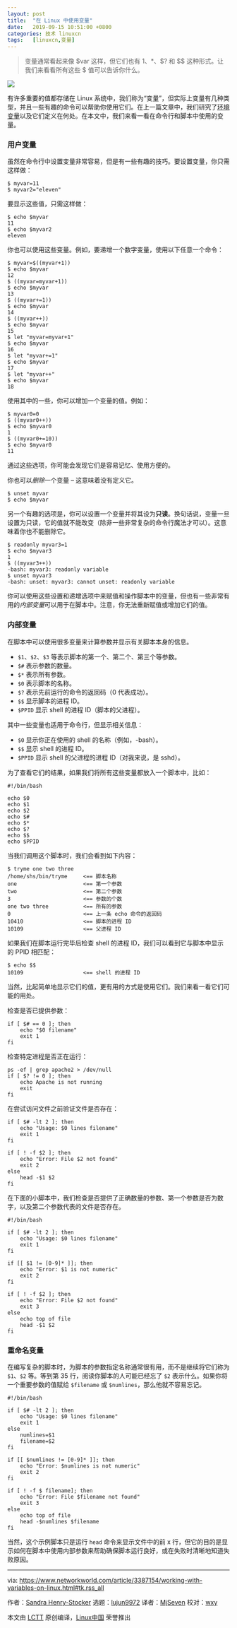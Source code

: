 ```yaml
---
layout: post
title:	"在 Linux 中使用变量"
date:	2019-09-15 10:51:00 +0800 
categories:	技术 linuxcn 
tags:	[linuxcn,变量]
---
```




> 
> 变量通常看起来像 $var 这样，但它们也有 $1、$\*、$? 和 $$ 这种形式。让我们来看看所有这些 $ 值可以告诉你什么。
> 
> 
> 


![](/Asserts/Images/album/201909/15/105140faf2jzyybubu1d0c.jpg)


有许多重要的值都存储在 Linux 系统中，我们称为“变量”，但实际上变量有几种类型，并且一些有趣的命令可以帮助你使用它们。在上一篇文章中，我们研究了[环境变量](/article-10916-1.html)以及它们定义在何处。在本文中，我们来看一看在命令行和脚本中使用的变量。


### 用户变量


虽然在命令行中设置变量非常容易，但是有一些有趣的技巧。要设置变量，你只需这样做：



```
$ myvar=11
$ myvar2="eleven"
```

要显示这些值，只需这样做：



```
$ echo $myvar
11
$ echo $myvar2
eleven
```

你也可以使用这些变量。例如，要递增一个数字变量，使用以下任意一个命令：



```
$ myvar=$((myvar+1))
$ echo $myvar
12
$ ((myvar=myvar+1))
$ echo $myvar
13
$ ((myvar+=1))
$ echo $myvar
14
$ ((myvar++))
$ echo $myvar
15
$ let "myvar=myvar+1"
$ echo $myvar
16
$ let "myvar+=1"
$ echo $myvar
17
$ let "myvar++"
$ echo $myvar
18
```

使用其中的一些，你可以增加一个变量的值。例如：



```
$ myvar0=0
$ ((myvar0++))
$ echo $myvar0
1
$ ((myvar0+=10))
$ echo $myvar0
11
```

通过这些选项，你可能会发现它们是容易记忆、使用方便的。


你也可以*删除*一个变量 – 这意味着没有定义它。



```
$ unset myvar
$ echo $myvar
```

另一个有趣的选项是，你可以设置一个变量并将其设为**只读**。换句话说，变量一旦设置为只读，它的值就不能改变（除非一些非常复杂的命令行魔法才可以）。这意味着你也不能删除它。



```
$ readonly myvar3=1
$ echo $myvar3
1
$ ((myvar3++))
-bash: myvar3: readonly variable
$ unset myvar3
-bash: unset: myvar3: cannot unset: readonly variable
```

你可以使用这些设置和递增选项中来赋值和操作脚本中的变量，但也有一些非常有用的*内部变量*可以用于在脚本中。注意，你无法重新赋值或增加它们的值。


### 内部变量


在脚本中可以使用很多变量来计算参数并显示有关脚本本身的信息。


* `$1`、`$2`、`$3` 等表示脚本的第一个、第二个、第三个等参数。
* `$#` 表示参数的数量。
* `$*` 表示所有参数。
* `$0` 表示脚本的名称。
* `$?` 表示先前运行的命令的返回码（0 代表成功）。
* `$$` 显示脚本的进程 ID。
* `$PPID` 显示 shell 的进程 ID（脚本的父进程）。


其中一些变量也适用于命令行，但显示相关信息：


* `$0` 显示你正在使用的 shell 的名称（例如，-bash）。
* `$$` 显示 shell 的进程 ID。
* `$PPID` 显示 shell 的父进程的进程 ID（对我来说，是 sshd）。


为了查看它们的结果，如果我们将所有这些变量都放入一个脚本中，比如：



```
#!/bin/bash

echo $0
echo $1
echo $2
echo $#
echo $*
echo $?
echo $$
echo $PPID
```

当我们调用这个脚本时，我们会看到如下内容：



```
$ tryme one two three
/home/shs/bin/tryme     <== 脚本名称
one                     <== 第一个参数
two                     <== 第二个参数
3                       <== 参数的个数
one two three           <== 所有的参数
0                       <== 上一条 echo 命令的返回码
10410                   <== 脚本的进程 ID
10109                   <== 父进程 ID
```

如果我们在脚本运行完毕后检查 shell 的进程 ID，我们可以看到它与脚本中显示的 PPID 相匹配：



```
$ echo $$
10109                   <== shell 的进程 ID
```

当然，比起简单地显示它们的值，更有用的方式是使用它们。我们来看一看它们可能的用处。


检查是否已提供参数：



```
if [ $# == 0 ]; then
    echo "$0 filename"
    exit 1
fi
```

检查特定进程是否正在运行：



```
ps -ef | grep apache2 > /dev/null
if [ $? != 0 ]; then
    echo Apache is not running
    exit
fi
```

在尝试访问文件之前验证文件是否存在：



```
if [ $# -lt 2 ]; then
    echo "Usage: $0 lines filename"
    exit 1
fi

if [ ! -f $2 ]; then
    echo "Error: File $2 not found"
    exit 2
else
    head -$1 $2
fi
```

在下面的小脚本中，我们检查是否提供了正确数量的参数、第一个参数是否为数字，以及第二个参数代表的文件是否存在。



```
#!/bin/bash

if [ $# -lt 2 ]; then
    echo "Usage: $0 lines filename"
    exit 1
fi

if [[ $1 != [0-9]* ]]; then
    echo "Error: $1 is not numeric"
    exit 2
fi

if [ ! -f $2 ]; then
    echo "Error: File $2 not found"
    exit 3
else
    echo top of file
    head -$1 $2
fi
```

### 重命名变量


在编写复杂的脚本时，为脚本的参数指定名称通常很有用，而不是继续将它们称为 `$1`、`$2` 等。等到第 35 行，阅读你脚本的人可能已经忘了 `$2` 表示什么。如果你将一个重要参数的值赋给 `$filename` 或 `$numlines`，那么他就不容易忘记。



```
#!/bin/bash

if [ $# -lt 2 ]; then
    echo "Usage: $0 lines filename"
    exit 1
else
    numlines=$1
    filename=$2
fi

if [[ $numlines != [0-9]* ]]; then
    echo "Error: $numlines is not numeric"
    exit 2
fi

if [ ! -f $ filename]; then
    echo "Error: File $filename not found"
    exit 3
else
    echo top of file
    head -$numlines $filename
fi
```

当然，这个示例脚本只是运行 `head` 命令来显示文件中的前 x 行，但它的目的是显示如何在脚本中使用内部参数来帮助确保脚本运行良好，或在失败时清晰地知道失败原因。




---


via: <https://www.networkworld.com/article/3387154/working-with-variables-on-linux.html#tk.rss_all>


作者：[Sandra Henry-Stocker](https://www.networkworld.com/author/Sandra-Henry_Stocker/) 选题：[lujun9972](https://github.com/lujun9972) 译者：[MjSeven](https://github.com/MjSeven) 校对：[wxy](https://github.com/wxy)


本文由 [LCTT](https://github.com/LCTT/TranslateProject) 原创编译，[Linux中国](https://linux.cn/) 荣誉推出
